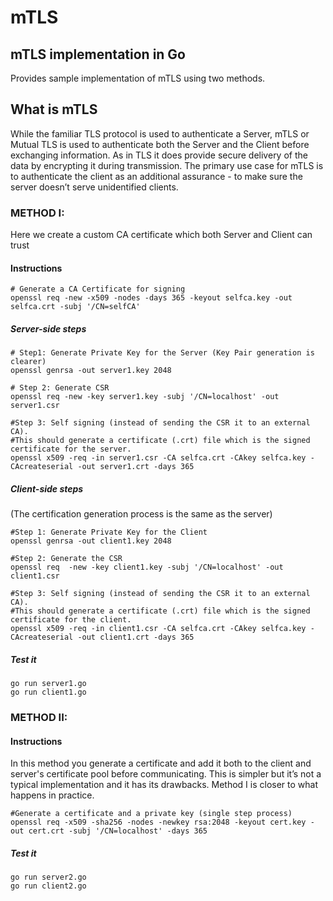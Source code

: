 # mTLS
mTLS implementation in Go
-------------------------

Provides sample implementation of mTLS using two methods.

## What is mTLS
While the familiar TLS protocol is used to authenticate a Server, mTLS or Mutual TLS is used to authenticate both the Server and the Client before exchanging information. As in TLS it does provide secure delivery of the data by encrypting it during transmission. The primary use case for mTLS is to authenticate the client as an additional assurance - to make sure the server doesn’t serve unidentified clients. 

### METHOD I:

Here we create a custom CA certificate which both Server and Client can trust

#### Instructions

```Shell
# Generate a CA Certificate for signing
openssl req -new -x509 -nodes -days 365 -keyout selfca.key -out selfca.crt -subj '/CN=selfCA'
```

##### Server-side steps

```Shell
# Step1: Generate Private Key for the Server (Key Pair generation is clearer)
openssl genrsa -out server1.key 2048

# Step 2: Generate CSR  
openssl req -new -key server1.key -subj '/CN=localhost' -out server1.csr

#Step 3: Self signing (instead of sending the CSR it to an external CA). 
#This should generate a certificate (.crt) file which is the signed certificate for the server.
openssl x509 -req -in server1.csr -CA selfca.crt -CAkey selfca.key -CAcreateserial -out server1.crt -days 365
```

##### Client-side steps 
(The certification generation process is the same as the server)


```Shell
#Step 1: Generate Private Key for the Client
openssl genrsa -out client1.key 2048

#Step 2: Generate the CSR 
openssl req  -new -key client1.key -subj '/CN=localhost' -out client1.csr

#Step 3: Self signing (instead of sending the CSR it to an external CA). 
#This should generate a certificate (.crt) file which is the signed certificate for the client.
openssl x509 -req -in client1.csr -CA selfca.crt -CAkey selfca.key -CAcreateserial -out client1.crt -days 365
```
##### Test it
```Shell
go run server1.go
go run client1.go
```

### METHOD II:

#### Instructions

In this method you generate a certificate and add it both to the client and server's certificate pool before communicating. This is simpler but it’s not a typical implementation and it has its drawbacks. Method I is closer to what happens in practice.

```Shell
#Generate a certificate and a private key (single step process)
openssl req -x509 -sha256 -nodes -newkey rsa:2048 -keyout cert.key -out cert.crt -subj '/CN=localhost' -days 365
```

##### Test it
```Shell
go run server2.go
go run client2.go
```

